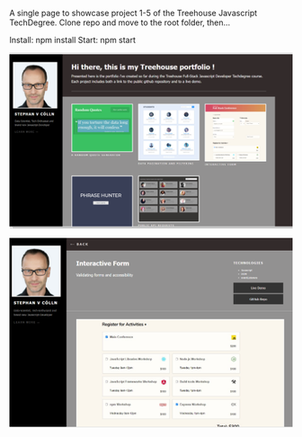 A single page to showcase project 1-5 of the Treehouse Javascript TechDegree.
Clone repo and move to the root folder, then...

Install:  npm install
Start: npm start 


![Main page](https://github.com/TheRealSvc/treehouseJS_6_Express/blob/master/public/images/showcase_1.png)

![Project Page](https://github.com/TheRealSvc/treehouseJS_6_Express/blob/master/public/images/showcase_2.png)

